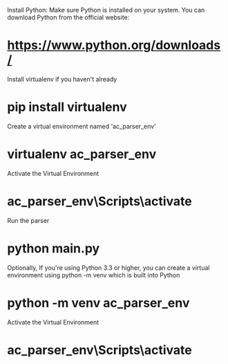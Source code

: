 Install Python: 
Make sure Python is installed on your system. You can download Python from the official website: 
# https://www.python.org/downloads/

Install virtualenv if you haven't already
# pip install virtualenv

Create a virtual environment named 'ac_parser_env'
# virtualenv ac_parser_env

Activate the Virtual Environment
# ac_parser_env\Scripts\activate

Run the parser 
# python main.py


Optionally, If you're using Python 3.3 or higher, you can create a virtual environment using python -m venv which is built into Python
# python -m venv ac_parser_env


Activate the Virtual Environment
# ac_parser_env\Scripts\activate